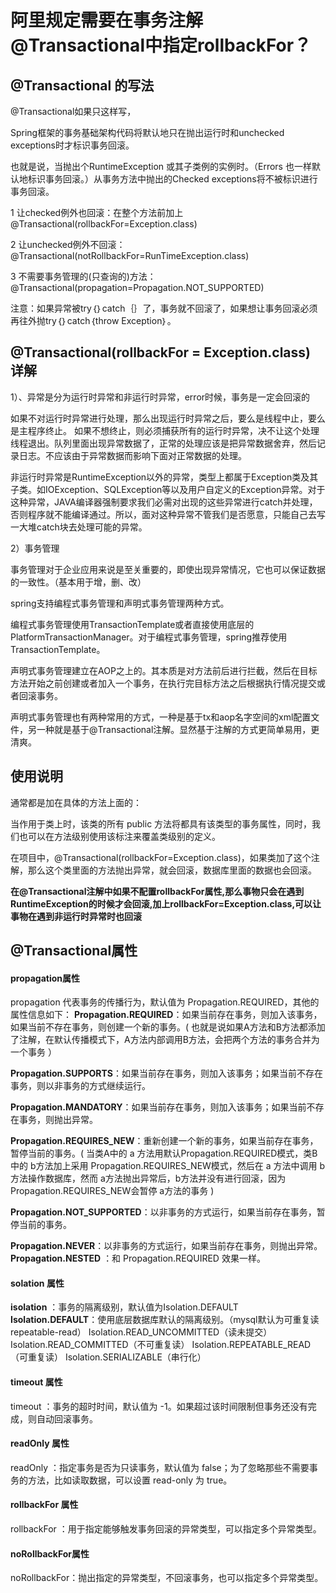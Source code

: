 # 阿里规定需要在事务注解@Transactional中指定rollbackFor？

## @Transactional 的写法
@Transactional如果只这样写，

Spring框架的事务基础架构代码将默认地只在抛出运行时和unchecked exceptions时才标识事务回滚。

也就是说，当抛出个RuntimeException 或其子类例的实例时。（Errors 也一样默认地标识事务回滚。）从事务方法中抛出的Checked exceptions将不被标识进行事务回滚。

1 让checked例外也回滚：在整个方法前加上 @Transactional(rollbackFor=Exception.class)

2 让unchecked例外不回滚：@Transactional(notRollbackFor=RunTimeException.class)

3 不需要事务管理的(只查询的)方法：@Transactional(propagation=Propagation.NOT_SUPPORTED)

注意：如果异常被try｛｝catch｛｝了，事务就不回滚了，如果想让事务回滚必须再往外抛try｛｝catch｛throw Exception｝。

## @Transactional(rollbackFor = Exception.class) 详解
1）、异常是分为运行时异常和非运行时异常，error时候，事务是一定会回滚的

如果不对运行时异常进行处理，那么出现运行时异常之后，要么是线程中止，要么是主程序终止。
如果不想终止，则必须捕获所有的运行时异常，决不让这个处理线程退出。队列里面出现异常数据了，正常的处理应该是把异常数据舍弃，然后记录日志。不应该由于异常数据而影响下面对正常数据的处理。

非运行时异常是RuntimeException以外的异常，类型上都属于Exception类及其子类。如IOException、SQLException等以及用户自定义的Exception异常。对于这种异常，JAVA编译器强制要求我们必需对出现的这些异常进行catch并处理，否则程序就不能编译通过。所以，面对这种异常不管我们是否愿意，只能自己去写一大堆catch块去处理可能的异常。

2）事务管理

事务管理对于企业应用来说是至关重要的，即使出现异常情况，它也可以保证数据的一致性。（基本用于增，删、改）

spring支持编程式事务管理和声明式事务管理两种方式。

编程式事务管理使用TransactionTemplate或者直接使用底层的PlatformTransactionManager。对于编程式事务管理，spring推荐使用TransactionTemplate。

声明式事务管理建立在AOP之上的。其本质是对方法前后进行拦截，然后在目标方法开始之前创建或者加入一个事务，在执行完目标方法之后根据执行情况提交或者回滚事务。

声明式事务管理也有两种常用的方式，一种是基于tx和aop名字空间的xml配置文件，另一种就是基于@Transactional注解。显然基于注解的方式更简单易用，更清爽。


## 使用说明

通常都是加在具体的方法上面的：

当作用于类上时，该类的所有 public 方法将都具有该类型的事务属性，同时，我们也可以在方法级别使用该标注来覆盖类级别的定义。

在项目中，@Transactional(rollbackFor=Exception.class)，如果类加了这个注解，那么这个类里面的方法抛出异常，就会回滚，数据库里面的数据也会回滚。

**在@Transactional注解中如果不配置rollbackFor属性,那么事物只会在遇到RuntimeException的时候才会回滚,加上rollbackFor=Exception.class,可以让事物在遇到非运行时异常时也回滚**

## @Transactional属性

#### propagation属性
propagation 代表事务的传播行为，默认值为 Propagation.REQUIRED，其他的属性信息如下：
**Propagation.REQUIRED**：如果当前存在事务，则加入该事务，如果当前不存在事务，则创建一个新的事务。( 也就是说如果A方法和B方法都添加了注解，在默认传播模式下，A方法内部调用B方法，会把两个方法的事务合并为一个事务 ）

**Propagation.SUPPORTS**：如果当前存在事务，则加入该事务；如果当前不存在事务，则以非事务的方式继续运行。

**Propagation.MANDATORY**：如果当前存在事务，则加入该事务；如果当前不存在事务，则抛出异常。

**Propagation.REQUIRES_NEW**：重新创建一个新的事务，如果当前存在事务，暂停当前的事务。( 当类A中的 a 方法用默认Propagation.REQUIRED模式，类B中的 b方法加上采用 Propagation.REQUIRES_NEW模式，然后在 a 方法中调用 b方法操作数据库，然而 a方法抛出异常后，b方法并没有进行回滚，因为Propagation.REQUIRES_NEW会暂停 a方法的事务 )

**Propagation.NOT_SUPPORTED**：以非事务的方式运行，如果当前存在事务，暂停当前的事务。

**Propagation.NEVER**：以非事务的方式运行，如果当前存在事务，则抛出异常。
**Propagation.NESTED** ：和 Propagation.REQUIRED 效果一样。

#### solation 属性
**isolation** ：事务的隔离级别，默认值为Isolation.DEFAULT
**Isolation.DEFAULT**：使用底层数据库默认的隔离级别。（mysql默认为可重复读repeatable-read）
Isolation.READ_UNCOMMITTED（读未提交）
Isolation.READ_COMMITTED（不可重复读）
Isolation.REPEATABLE_READ（可重复读）
Isolation.SERIALIZABLE（串行化）

#### timeout 属性
timeout ：事务的超时时间，默认值为 -1。如果超过该时间限制但事务还没有完成，则自动回滚事务。

#### readOnly 属性
readOnly ：指定事务是否为只读事务，默认值为 false；为了忽略那些不需要事务的方法，比如读取数据，可以设置 read-only 为 true。

#### rollbackFor 属性
rollbackFor ：用于指定能够触发事务回滚的异常类型，可以指定多个异常类型。

#### noRollbackFor属性
noRollbackFor：抛出指定的异常类型，不回滚事务，也可以指定多个异常类型。
